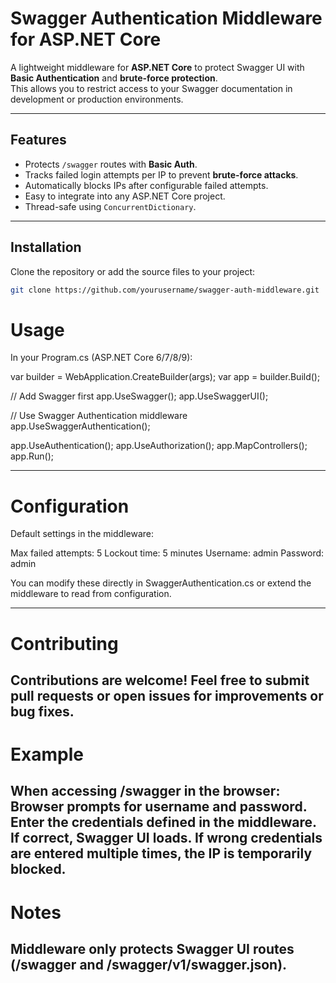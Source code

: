 # Swagger Authentication Middleware for ASP.NET Core

A lightweight middleware for **ASP.NET Core** to protect Swagger UI with **Basic Authentication** and **brute-force protection**.  
This allows you to restrict access to your Swagger documentation in development or production environments.

---

## Features

- Protects `/swagger` routes with **Basic Auth**.
- Tracks failed login attempts per IP to prevent **brute-force attacks**.
- Automatically blocks IPs after configurable failed attempts.
- Easy to integrate into any ASP.NET Core project.
- Thread-safe using `ConcurrentDictionary`.

---

## Installation

Clone the repository or add the source files to your project:

```bash
git clone https://github.com/yourusername/swagger-auth-middleware.git
```

# Usage

In your Program.cs (ASP.NET Core 6/7/8/9):

var builder = WebApplication.CreateBuilder(args);
var app = builder.Build();

// Add Swagger first
app.UseSwagger();
app.UseSwaggerUI();

// Use Swagger Authentication middleware
app.UseSwaggerAuthentication();

app.UseAuthentication();
app.UseAuthorization();
app.MapControllers();
app.Run();

---

# Configuration

Default settings in the middleware:

Max failed attempts: 5
Lockout time: 5 minutes
Username: admin
Password: admin

You can modify these directly in SwaggerAuthentication.cs or extend the middleware to read from configuration.

---
# Contributing

Contributions are welcome! Feel free to submit pull requests or open issues for improvements or bug fixes.
---
# Example

When accessing /swagger in the browser:
Browser prompts for username and password.
Enter the credentials defined in the middleware.
If correct, Swagger UI loads.
If wrong credentials are entered multiple times, the IP is temporarily blocked.
---
# Notes
Middleware only protects Swagger UI routes (/swagger and /swagger/v1/swagger.json).
---
